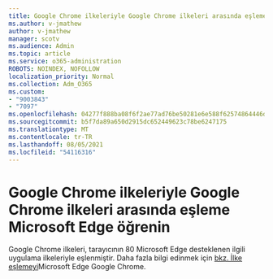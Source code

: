 ```yaml
---
title: Google Chrome ilkeleriyle Google Chrome ilkeleri arasında eşleme Microsoft Edge öğrenin
ms.author: v-jmathew
author: v-jmathew
manager: scotv
ms.audience: Admin
ms.topic: article
ms.service: o365-administration
ROBOTS: NOINDEX, NOFOLLOW
localization_priority: Normal
ms.collection: Adm_O365
ms.custom:
- "9003843"
- "7097"
ms.openlocfilehash: 04277f888ba08f6f2ae77ad76be50281e6e588f62574864446d0d62de6e0401b
ms.sourcegitcommit: b5f7da89a650d2915dc652449623c78be6247175
ms.translationtype: MT
ms.contentlocale: tr-TR
ms.lasthandoff: 08/05/2021
ms.locfileid: "54116316"
---
```

# <a name="learn-about-mapping-between-google-chrome-policies-and-microsoft-edge-policies"></a>Google Chrome ilkeleriyle Google Chrome ilkeleri arasında eşleme Microsoft Edge öğrenin

Google Chrome ilkeleri, tarayıcının 80 Microsoft Edge desteklenen ilgili uygulama ilkeleriyle eşlenmiştir. Daha fazla bilgi edinmek için [bkz. İlke eşlemeyi](https://go.microsoft.com/fwlink/?linkid=2141933)Microsoft Edge Google Chrome.

